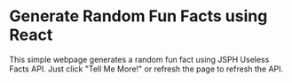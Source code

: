 # Generate Random Fun Facts using React

This simple webpage generates a random fun fact using JSPH Useless Facts API.
Just click "Tell Me More!" or refresh the page to refresh the API.
